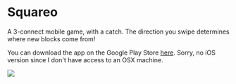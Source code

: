 # Squareo
A 3-connect mobile game, with a catch. The direction you swipe determines where new blocks come from!

You can download the app on the Google Play Store [here](https://play.google.com/store/apps/details?id=com.Sprunth.Squareo).
Sorry, no iOS version since I don't have access to an OSX machine.

![](https://lh6.ggpht.com/2ndVkgtK4wePBKzrwCwvwJHAxPx-xkadZerf-kQrnuTLEGXZmSIqC8Sswi35Zbc-jvfw=w300)
